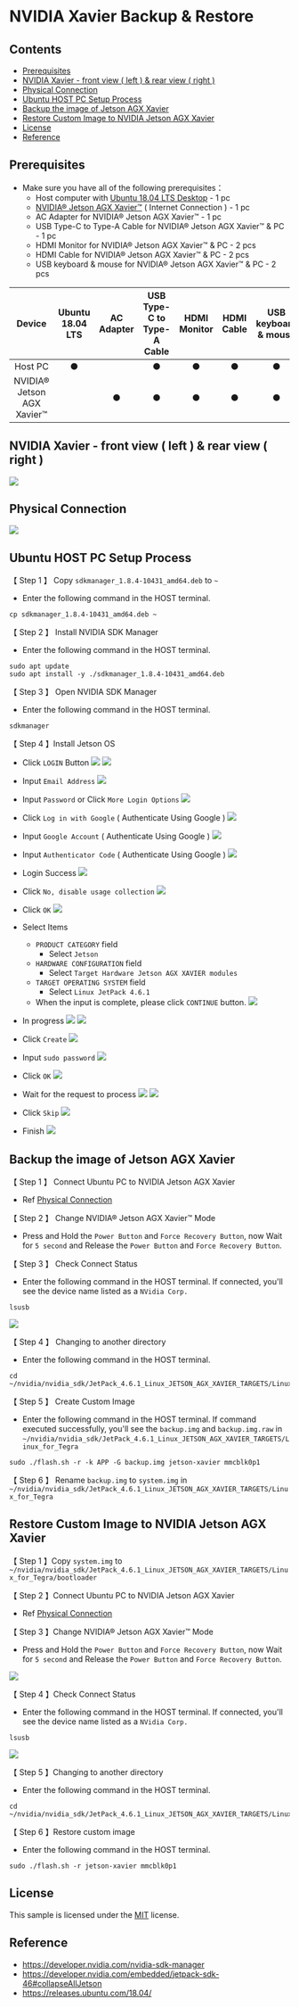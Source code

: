 # NVIDIA Xavier Backup & Restore

## Contents
- [Prerequisites](#prerequisites)
- [NVIDIA Xavier - front view ( left ) & rear view ( right )](#nvidia-xavier---front-view--left---rear-view--right-)
- [Physical Connection](#physical-connection)
- [Ubuntu HOST PC Setup Process](#ubuntu-host-pc-setup-process)
- [Backup the image of Jetson AGX Xavier](#backup-the-image-of-jetson-agx-xavier)
- [Restore Custom Image to NVIDIA Jetson AGX Xavier](#restore-custom-image-to-nvidia-jetson-agx-xavier)
- [License](#license)
- [Reference](#reference)

## Prerequisites
* Make sure you have all of the following prerequisites：
  * Host computer with [Ubuntu 18.04 LTS Desktop](https://releases.ubuntu.com/18.04/) - 1 pc
  * [NVIDIA® Jetson AGX Xavier™](https://developer.nvidia.com/embedded/jetson-agx-xavier-developer-kit) ( Internet Connection ) - 1 pc
  * AC Adapter for NVIDIA® Jetson AGX Xavier™ - 1 pc
  * USB Type-C to Type-A Cable for NVIDIA® Jetson AGX Xavier™ & PC - 1 pc
  * HDMI Monitor for NVIDIA® Jetson AGX Xavier™ & PC - 2 pcs
  * HDMI Cable for NVIDIA® Jetson AGX Xavier™ & PC - 2 pcs
  * USB keyboard & mouse for NVIDIA® Jetson AGX Xavier™ & PC - 2 pcs

|           Device           | Ubuntu 18.04 LTS | AC Adapter | USB Type-C to Type-A Cable | HDMI Monitor | HDMI Cable | USB keyboard & mouse |
|:--------------------------:|:----------------:|:----------:|:--------------------------:|:------------:|:----------:|:--------------------:|
|           Host PC          |         ●        |            |              ●             |       ●      |      ●     |           ●          |
| NVIDIA® Jetson AGX Xavier™ |                  |      ●     |              ●             |       ●      |      ●     |           ●          |

## NVIDIA Xavier - front view ( left ) & rear view ( right )
![](./Images/NVIDIA-Xavier.png)

## Physical Connection

![](./Images/NVIDIA-Xavier-Connect-PC.png)

## Ubuntu HOST PC Setup Process
【 Step 1 】 Copy `sdkmanager_1.8.4-10431_amd64.deb` to `~`
* Enter the following command in the HOST terminal.
```
cp sdkmanager_1.8.4-10431_amd64.deb ~
```

【 Step 2 】 Install NVIDIA SDK Manager
* Enter the following command in the HOST terminal.
```
sudo apt update
sudo apt install -y ./sdkmanager_1.8.4-10431_amd64.deb
```

【 Step 3 】 Open NVIDIA SDK Manager
* Enter the following command in the HOST terminal.
```
sdkmanager
```

【 Step 4 】Install Jetson OS
* Click `LOGIN` Button
![](./Images/sdkmanager-1.png)
![](./Images/sdkmanager-2.png)

* Input `Email Address`
![](./Images/sdkmanager-3.png)

* Input `Password` or Click `More Login Options`
![](./Images/sdkmanager-4.png)

* Click `Log in with Google` ( Authenticate Using Google )
![](./Images/sdkmanager-5.png)

* Input `Google Account` ( Authenticate Using Google )
![](./Images/sdkmanager-6.png)

* Input `Authenticator Code` ( Authenticate Using Google )
![](./Images/sdkmanager-7.png)

* Login Success
![](./Images/sdkmanager-8.png)

* Click `No, disable usage collection`
![](./Images/sdkmanager-9.png)

* Click `OK`
![](./Images/sdkmanager-10.png)

* Select Items
  * `PRODUCT CATEGORY` field
    * Select `Jetson`
  * `HARDWARE CONFIGURATION` field 
    * Select `Target Hardware Jetson AGX XAVIER modules`
  * `TARGET OPERATING SYSTEM` field
    * Select `Linux JetPack 4.6.1`
  * When the input is complete, please click `CONTINUE` button.
![](./Images/sdkmanager-11.png)

* In progress
![](./Images/sdkmanager-12.png)
![](./Images/sdkmanager-13.png)

* Click `Create`
![](./Images/sdkmanager-14.png)

* Input `sudo password`
![](./Images/sdkmanager-15.png)

* Click `OK`
![](./Images/sdkmanager-16.png)

* Wait for the request to process
![](./Images/sdkmanager-17.png)
![](./Images/sdkmanager-18.png)

* Click `Skip`
![](./Images/sdkmanager-19.png)

* Finish
![](./Images/sdkmanager-20.png)

## Backup the image of Jetson AGX Xavier
【 Step 1 】 Connect Ubuntu PC to NVIDIA Jetson AGX Xavier
* Ref [Physical Connection](#physical-connection)

【 Step 2 】 Change NVIDIA® Jetson AGX Xavier™ Mode
* Press and Hold the `Power Button` and `Force Recovery Button`, now Wait for `5 second` and Release the `Power Button` and `Force Recovery Button`.

【 Step 3 】 Check Connect Status
* Enter the following command in the HOST terminal. If connected, you'll see the device name listed as a `NVidia Corp.`
```
lsusb
```

![](./Images/lsusb.png)

【 Step 4 】 Changing to another directory
* Enter the following command in the HOST terminal.
```
cd ~/nvidia/nvidia_sdk/JetPack_4.6.1_Linux_JETSON_AGX_XAVIER_TARGETS/Linux_for_Tegra
```

【 Step 5 】 Create Custom Image
* Enter the following command in the HOST terminal. If command executed successfully, you'll see the `backup.img` and `backup.img.raw` in `~/nvidia/nvidia_sdk/JetPack_4.6.1_Linux_JETSON_AGX_XAVIER_TARGETS/Linux_for_Tegra`
```
sudo ./flash.sh -r -k APP -G backup.img jetson-xavier mmcblk0p1
```

【 Step 6 】 Rename `backup.img` to `system.img` in `~/nvidia/nvidia_sdk/JetPack_4.6.1_Linux_JETSON_AGX_XAVIER_TARGETS/Linux_for_Tegra`

## Restore Custom Image to NVIDIA Jetson AGX Xavier
【 Step 1 】Copy `system.img` to `~/nvidia/nvidia_sdk/JetPack_4.6.1_Linux_JETSON_AGX_XAVIER_TARGETS/Linux_for_Tegra/bootloader`

【 Step 2 】Connect Ubuntu PC to NVIDIA Jetson AGX Xavier
* Ref [Physical Connection](#physical-connection)

【 Step 3 】Change NVIDIA® Jetson AGX Xavier™ Mode
* Press and Hold the `Power Button` and `Force Recovery Button`, now Wait for `5 second` and Release the `Power Button` and `Force Recovery Button`.

![](./Images/NVIDIA-Xavier-Bottom-View.png)

【 Step 4 】Check Connect Status
* Enter the following command in the HOST terminal. If connected, you'll see the device name listed as a `NVidia Corp.`
```
lsusb
```

![](./Images/lsusb.png)

【 Step 5 】Changing to another directory
* Enter the following command in the HOST terminal.
```
cd ~/nvidia/nvidia_sdk/JetPack_4.6.1_Linux_JETSON_AGX_XAVIER_TARGETS/Linux_for_Tegra
```

【 Step 6 】Restore custom image
* Enter the following command in the HOST terminal.
```
sudo ./flash.sh -r jetson-xavier mmcblk0p1
```

## License
This sample is licensed under the [MIT](./LICENSE) license.

## Reference
* https://developer.nvidia.com/nvidia-sdk-manager
* https://developer.nvidia.com/embedded/jetpack-sdk-46#collapseAllJetson
* https://releases.ubuntu.com/18.04/